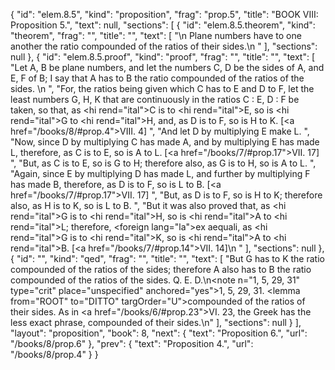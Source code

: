 {
  "id": "elem.8.5",
  "kind": "proposition",
  "frag": "prop.5",
  "title": "BOOK VIII: Proposition 5.",
  "text": null,
  "sections": [
    {
      "id": "elem.8.5.theorem",
      "kind": "theorem",
      "frag": "",
      "title": "",
      "text": [
        "\n       Plane numbers have to one another the ratio compounded of the ratios of their sides.\n      "
      ],
      "sections": null
    },
    {
      "id": "elem.8.5.proof",
      "kind": "proof",
      "frag": "",
      "title": "",
      "text": [
        "Let A, B be plane numbers, and let the numbers C, D be the sides of A, and E, F of B; I say that A has to B the ratio compounded of the ratios of the sides. \n      ",
        "For, the ratios being given which C has to E and D to F, let the least numbers G, H, K that are continuously in the ratios C : E, D : F be taken, so that, as <hi rend=\"ital\">C</hi> is to <hi rend=\"ital\">E</hi>, so is <hi rend=\"ital\">G</hi> to <hi rend=\"ital\">H</hi>, and, as D is to F, so is H to K. [<a href=\"/books/8/#prop.4\">VIII. 4</a>] ",
        "And let D by multiplying E make L. ",
        "Now, since D by multiplying C has made A, and by multiplying E has made L, therefore, as C is to E, so is A to L. [<a href=\"/books/7/#prop.17\">VII. 17</a>] ",
        "But, as C is to E, so is G to H; therefore also, as G is to H, so is A to L. ",
        "Again, since E by multiplying D has made L, and further by multiplying F has made B, therefore, as D is to F, so is L to B. [<a href=\"/books/7/#prop.17\">VII. 17</a>] ",
        "But, as D is to F, so is H to K; therefore also, as H is to K, so is L to B. ",
        "But it was also proved that, as <hi rend=\"ital\">G</hi> is to <hi rend=\"ital\">H</hi>, so is <hi rend=\"ital\">A</hi> to <hi rend=\"ital\">L</hi>; therefore, <foreign lang=\"la\">ex aequali</foreign>, as <hi rend=\"ital\">G</hi> is to <hi rend=\"ital\">K</hi>, so is <hi rend=\"ital\">A</hi> to <hi rend=\"ital\">B</hi>. [<a href=\"/books/7/#prop.14\">VII. 14</a>]\n      "
      ],
      "sections": null
    },
    {
      "id": "",
      "kind": "qed",
      "frag": "",
      "title": "",
      "text": [
        "But G has to K the ratio compounded of the ratios of the sides; therefore A also has to B the ratio compounded of the ratios of the sides. Q. E. D.\n<note n=\"1, 5, 29, 31\" type=\"crit\" place=\"unspecified\" anchored=\"yes\">1, 5, 29, 31. <lemma from=\"ROOT\" to=\"DITTO\" targOrder=\"U\">compounded of the ratios of their sides.</lemma> As in <a href=\"/books/6/#prop.23\">VI. 23</a>, the Greek has the less exact phrase, <quote>compounded of their sides.</quote>\n</note>"
      ],
      "sections": null
    }
  ],
  "layout": "proposition",
  "book": 8,
  "next": {
    "text": "Proposition 6.",
    "url": "/books/8/prop.6"
  },
  "prev": {
    "text": "Proposition 4.",
    "url": "/books/8/prop.4"
  }
}
